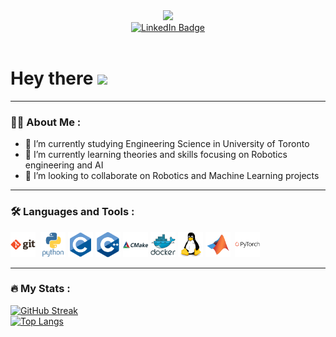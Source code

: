 <div id="header" align="center">
  <img src="https://ak.picdn.net/shutterstock/videos/1055165030/thumb/12.jpg" width="200"/>
</div>

<div id="badges" align="center">
  <a href="https://www.linkedin.com/in/yuchun-cathy-feng/" align="center">
    <img src="https://img.shields.io/badge/LinkedIn-blue?style=for-the-badge&logo=linkedin&logoColor=white" alt="LinkedIn Badge"/>
  </a>
</div>
<div id="badges" align="center">
  <img src="https://komarev.com/ghpvc/?username=CathyF9600&style=flat-square&color=blue" alt=""/>
</div>

<h1>
  Hey there
  <img src="https://media.giphy.com/media/hvRJCLFzcasrR4ia7z/giphy.gif" width="30px"/>
</h1>

---

### :woman_technologist: About Me :
- 🔭 I’m currently studying Engineering Science in University of Toronto
- 🌱 I’m currently learning theories and skills focusing on Robotics engineering and AI
- 👯 I’m looking to collaborate on Robotics and Machine Learning projects

---

### :hammer_and_wrench: Languages and Tools :
<div>
    <img src="https://github.com/devicons/devicon/blob/master/icons/git/git-original-wordmark.svg" title="Git" **alt="Git" width="40" height="40"/>&nbsp;
  <img src="https://github.com/devicons/devicon/blob/master/icons/python/python-original-wordmark.svg" title="Python" **alt="Python" width="40" height="40"/>
  <img src="https://github.com/devicons/devicon/blob/master/icons/c/c-original.svg" title="C" **alt="C" width="40" height="40"/>
  <img src="https://github.com/devicons/devicon/blob/master/icons/cplusplus/cplusplus-original.svg" title="C++" **alt="C++" width="40" height="40"/>
  <img src="https://github.com/devicons/devicon/blob/master/icons/cmake/cmake-original-wordmark.svg" title="cmake" **alt="cmake" width="40" height="40"/>
  <img src="https://github.com/devicons/devicon/blob/master/icons/docker/docker-original-wordmark.svg" title="Docker" **alt="Docker" width="40" height="40"/>
  <img src="https://github.com/devicons/devicon/blob/master/icons/linux/linux-original.svg" title="Linux" **alt="Linux" width="40" height="40"/>
  <img src="https://github.com/devicons/devicon/blob/master/icons/matlab/matlab-original.svg" title="matlab" **alt="matlab" width="40" height="40"/>&nbsp;
  <img src="https://github.com/devicons/devicon/blob/master/icons/pytorch/pytorch-original-wordmark.svg" width="40" height="40"/>
</div>

---

### :fire: My Stats :
[![GitHub Streak](http://github-readme-streak-stats.herokuapp.com?user=CathyF9600&theme=dark&background=000000)](https://git.io/streak-stats)
</br>
[![Top Langs](https://github-readme-stats.vercel.app/api/top-langs/?username=CathyF9600)](https://github.com/anuraghazra/github-readme-stats)
